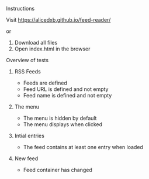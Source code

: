 Instructions

Visit https://alicedxb.github.io/feed-reader/

or 

1. Download all files
2. Open index.html in the browser


Overview of tests

1. RSS Feeds
    - Feeds are defined
    - Feed URL is defined and not empty
    - Feed name is defined and not empty

2. The menu
    - The menu is hidden by default
    - The menu displays when clicked

3. Intial entries
    - The feed contains at least one entry when loaded

4. New feed
    - Feed container has changed 

